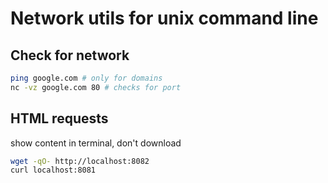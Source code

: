 # Network utils for unix command line

## Check for network

```bash
ping google.com # only for domains
nc -vz google.com 80 # checks for port
```

## HTML requests

show content in terminal, don't download

```bash
wget -qO- http://localhost:8082
curl localhost:8081
```
